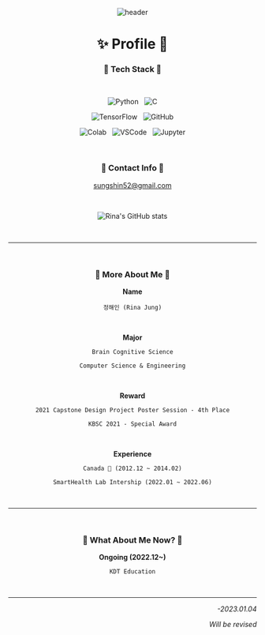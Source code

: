 <div align="center">

![header](https://capsule-render.vercel.app/api?type=waving&color=0:E3E2FF,100:6B7BE1&height=250&section=header&text=!%20Hell0%20My%20W0rld%20!&fontSize=50&fontColor=FFFFFF&animation=twinkling&fontAlignY=45)

# ✨ Profile 🌙

### 🍨 Tech Stack 🍨

<br/>

![Python](https://img.shields.io/badge/Python-FFD43B?style=for-the-badge&logo=python&logoColor=blue) &nbsp;
![C](https://img.shields.io/badge/C-00599C?style=for-the-badge&logo=c&logoColor=white)

![TensorFlow](https://img.shields.io/badge/TensorFlow-FF6F00?style=for-the-badge&logo=TensorFlow&logoColor=white) &nbsp;
![GitHub](https://img.shields.io/badge/GitHub-100000?style=for-the-badge&logo=github&logoColor=white)

![Colab](https://img.shields.io/badge/Colab-F9AB00?style=for-the-badge&logo=googlecolab&color=525252) &nbsp;
![VSCode](https://img.shields.io/badge/VSCode-0078D4?style=for-the-badge&logo=visual%20studio%20code&logoColor=white) &nbsp;
![Jupyter](https://img.shields.io/badge/Jupyter-F37626.svg?&style=for-the-badge&logo=Jupyter&logoColor=white)

<br/>

### 💌 Contact Info 💌

sungshin52@gmail.com


<br/>

![Rina's GitHub stats](https://github-readme-stats.vercel.app/api?username=sungshin52&theme=rose_pine&show_icons=true)

<br/>

***

<br/>

### 🍰 More About Me 🍰

**Name**

`정해인 (Rina Jung)`

<br/>

**Major**

`Brain Cognitive Science`

`Computer Science & Engineering`

<br/>

**Reward**

`2021 Capstone Design Project Poster Session - 4th Place`

`KBSC 2021 - Special Award`

<br/>

**Experience**

`Canada 🍁 (2012.12 ~ 2014.02)`

`SmartHealth Lab Intership (2022.01 ~ 2022.06)`

<br/>

***

<br/>

### 🍮 What About Me Now? 🍮

**Ongoing (2022.12~)**

`KDT Education`

<br/>

***

</div>

<div align="right">

*-2023.01.04*

*Will be revised*

</div>
